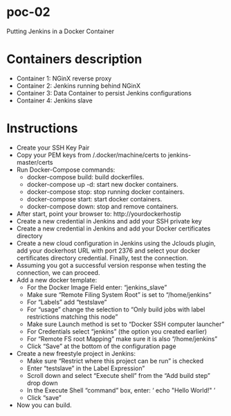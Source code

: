 # poc-02
Putting Jenkins in a Docker Container

# Containers description
- Container 1: NGinX reverse proxy
- Container 2: Jenkins running behind NGinX
- Container 3: Data Container to persist Jenkins configurations
- Container 4: Jenkins slave

# Instructions
- Create your SSH Key Pair
- Copy your PEM keys from /.docker/machine/certs to jenkins-master/certs
- Run Docker-Compose commands:
  - docker-compose build: build dockerfiles.
  - docker-compose up -d: start new docker containers.
  - docker-compose stop: stop running docker containers.
  - docker-compose start: start docker containers.
  - docker-compose down: stop and remove containers.
- After start, point your browser to: http://yourdockerhostip  
- Create a new credential in Jenkins and add your SSH private key
- Create a new credential in Jenkins and add your Docker certificates directory
- Create a new cloud configuration in Jenkins using the Jclouds plugin, add your dockerhost URL with port 2376 and select your docker certificates directory credential. Finally, test the connection.
- Assuming you got a successful version response when testing the connection, we can proceed.
- Add a new docker template: 
  - For the Docker Image Field enter: “jenkins_slave”
  - Make sure “Remote Filing System Root” is set to “/home/jenkins”
  - For “Labels” add “testslave”
  - For “usage” change the selection to “Only build jobs with label restrictions matching this node”
  - Make sure Launch method is set to “Docker SSH computer launcher”
  - For Credentials select “jenkins” (the option you created earlier)
  - For “Remote FS root Mapping” make sure it is also “/home/jenkins”
  - Click “Save” at the bottom of the configuration page
- Create a new freestyle project in Jenkins:
  - Make sure “Restrict where this project can be run” is checked
  - Enter “testslave” in the Label Expression”
  - Scroll down and select “Execute shell” from the “Add build step” drop down
  - In the Execute Shell “command” box, enter: ‘ echo "Hello World!" ’
  - Click “save”
- Now you can build.


